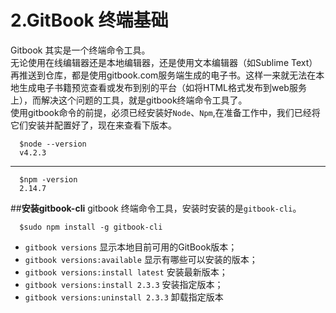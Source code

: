 # **2.GitBook 终端基础**
Gitbook 其实是一个终端命令工具。  
无论使用在线编辑器还是本地编辑器，还是使用文本编辑器（如Sublime Text）再推送到仓库，都是使用gitbook.com服务端生成的电子书。这样一来就无法在本地生成电子书籍预览查看或发布到别的平台（如将HTML格式发布到web服务上），而解决这个问题的工具，就是gitbook终端命令工具了。  
使用gitbook命令的前提，必须已经安装好`Node`、`Npm`,在准备工作中，我们已经将它们安装并配置好了，现在来查看下版本。  

      $node --version
      v4.2.3
---
      $npm -version
      2.14.7
##**安装gitbook-cli**
gitbook 终端命令工具，安装时安装的是`gitbook-cli`。  

      $sudo npm install -g gitbook-cli
* `gitbook versions` 显示本地目前可用的GitBook版本；
* `gitbook versions:available` 显示有哪些可以安装的版本；
* `gitbook versions:install latest` 安装最新版本；
* `gitbook versions:install 2.3.3` 安装指定版本；
* `gitbook versions:uninstall 2.3.3` 卸载指定版本